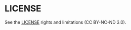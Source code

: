 # LICENSE
See the [LICENSE](http://creativecommons.org/licenses/by-nc-nd/3.0/) rights and limitations (CC BY-NC-ND 3.0).
